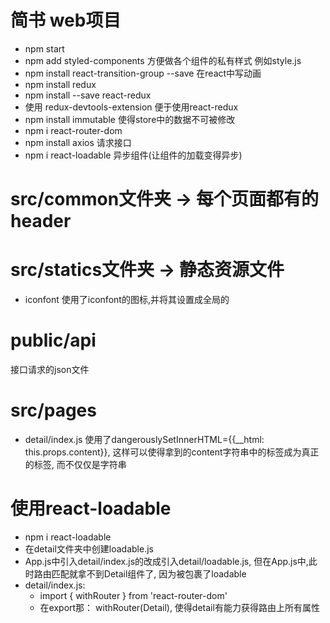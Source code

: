 # 简书 web项目
- npm start
- npm add styled-components  方便做各个组件的私有样式 例如style.js
- npm install react-transition-group --save  在react中写动画
- npm install redux
- npm install --save react-redux
- 使用 redux-devtools-extension 便于使用react-redux
- npm install immutable 使得store中的数据不可被修改
- npm i react-router-dom
- npm install axios   请求接口
- npm i react-loadable 异步组件(让组件的加载变得异步)

# src/common文件夹 -> 每个页面都有的header 

# src/statics文件夹 -> 静态资源文件
  - iconfont 使用了iconfont的图标,并将其设置成全局的

# public/api
  接口请求的json文件

# src/pages
  - detail/index.js
    使用了dangerouslySetInnerHTML={{__html: this.props.content}}, 这样可以使得拿到的content字符串中的标签成为真正的标签, 而不仅仅是字符串

# 使用react-loadable
  - npm i react-loadable
  - 在detail文件夹中创建loadable.js
  - App.js中引入detail/index.js的改成引入detail/loadable.js, 但在App.js中,此时路由匹配就拿不到Detail组件了, 因为被包裹了loadable
  - detail/index.js:
    - import { withRouter } from 'react-router-dom'
    - 在export那： withRouter(Detail), 使得detail有能力获得路由上所有属性